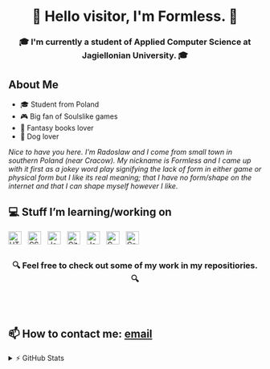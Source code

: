 <h1 align="center">👋 Hello visitor, I'm Formless. 👋</h1>
<h3 align="center">🎓 I'm currently a student of Applied Computer Science at Jagiellonian University. 🎓</h3>

## About Me
- 🎓 Student from Poland 
- 🎮 Big fan of Soulslike games
- 📗 Fantasy books lover
- 🐶 Dog lover

*Nice to have you here. I'm Radoslaw and I come from small town in southern Poland (near Cracow). My nickname is Formless and I came up with it first as a jokey word play signifying the lack of form in either game or physical form but I like its real meaning; that I have no form/shape on the internet and that I can shape myself however I like.*

## 💻 Stuff I’m learning/working on
<img align="left" alt="HTML5" width="26px" src="https://cdn.jsdelivr.net/gh/devicons/devicon/icons/html5/html5-original.svg" style="padding-right:10px;" />
<img align="left" alt="CSS3" width="26px" src="https://cdn.jsdelivr.net/gh/devicons/devicon/icons/css3/css3-original.svg" style="padding-right:10px;" />
<img align="left" alt="JavaScript" width="26px" src="https://cdn.jsdelivr.net/gh/devicons/devicon/icons/javascript/javascript-original.svg" style="padding-right:10px;"/>
<img align="left" alt="Git" width="26px" src="https://cdn.jsdelivr.net/gh/devicons/devicon/icons/git/git-original.svg" style="padding-right:10px;" />
<img align="left" alt="Java" width="26px" src="https://cdn.jsdelivr.net/gh/devicons/devicon/icons/java/java-original.svg" style="padding-right:10px;" />
<img align="left" alt="C" width="26px" src="https://cdn.jsdelivr.net/gh/devicons/devicon/icons/c/c-original.svg" style="padding-right:10px;" />
<img align="left" alt="Cpp" width="26px" src="https://cdn.jsdelivr.net/gh/devicons/devicon/icons/cplusplus/cplusplus-original.svg" style="padding-right:10px;" />

<br><br>

<h3 align="center">🔍 Feel free to check out some of my work in my repositiories. 🔍</h3>

<br><br>

## 📫 How to contact me: [email](mailto:radoslaww.nowak@student.uj.edu.pl)

<details>
  <summary>⚡ GitHub Stats</summary>
  <img align="left" alt="Formlesss's GitHub Stats" src="https://github-readme-stats.vercel.app/api?username=Formlesss&show_icons=true&hide_border=false&title_color=ff652f&icon_color=FFE400&bg_color=09131B&text_color=ffffff&border_color=0c1a25" />
</details>
